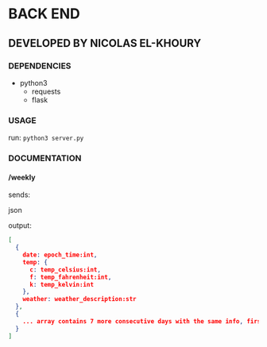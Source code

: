 # BACK END

## DEVELOPED BY NICOLAS EL-KHOURY

### DEPENDENCIES

- python3
  - requests
  - flask
 
### USAGE

run: `python3 server.py`

### DOCUMENTATION

#### /weekly

sends:

json

output:

```json
[
  {
    date: epoch_time:int,
    temp: {
      c: temp_celsius:int,
      f: temp_fahrenheit:int,
      k: temp_kelvin:int
    },
    weather: weather_description:str
  },
  {
    ... array contains 7 more consecutive days with the same info, first one being today ...
  }
]
```